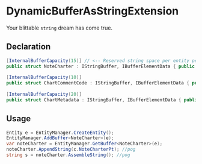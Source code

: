 # DynamicBufferAsStringExtension

Your blittable `string` dream has come true.

## Declaration

```cs
[InternalBufferCapacity(15)] // <-- Reserved string space per entity per chunk
public struct NoteCharter : IStringBuffer, IBufferElementData { public byte character { get; set; } }
 
[InternalBufferCapacity(10)]
public struct ChartCommentCode : IStringBuffer, IBufferElementData { public byte character { get; set; } }
 
[InternalBufferCapacity(20)]
public struct ChartMetadata : IStringBuffer, IBufferElementData { public byte character { get; set; } }
```

## Usage

```cs
Entity e = EntityManager.CreateEntity();
EntityManager.AddBuffer<NoteCharter>(e); 
var noteCharter = EntityManager.GetBuffer<NoteCharter>(e);
noteCharter.AppendString(c.NoteCharterPt); //pog
string s = noteCharter.AssembleString(); //pog
```
